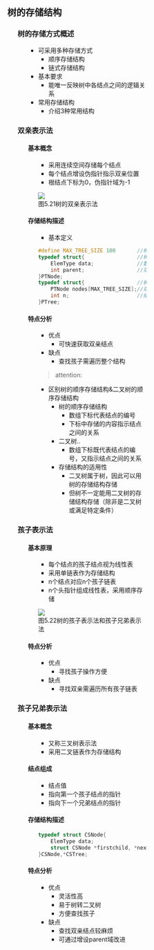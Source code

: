 <div style="float: left; width: 64%; padding: 1%;">
    
## 树的存储结构  

<ul>

### 树的存储方式概述

<ul>

- 可采用多种存储方式
  - 顺序存储结构
  - 链式存储结构
- 基本要求
  - 能唯一反映树中各结点之间的逻辑关系
- 常用存储结构
  - 介绍3种常用结构

</ul>

### 双亲表示法

<ul>

#### 基本概念

<ul>

- 采用连续空间存储每个结点
- 每个结点增设伪指针指示双亲位置
- 根结点下标为0，伪指针域为-1

![](https://cdn-mineru.openxlab.org.cn/model-mineru/prod/a2e6b516fbf68e36a6730aff3150c9226473ea4cf4cbe0b6ac46cd04bc5e31e9.jpg)  
图5.21树的双亲表示法  

</ul>

#### 存储结构描述

<ul>

- 基本定义
```c
#define MAX_TREE_SIZE 100       //树中最多结点数
typedef struct{                 //树的结点定义
    ElemType data;              //数据元素
    int parent;                 //双亲位置域
}PTNode;
typedef struct{                 //树的类型定义
    PTNode nodes[MAX_TREE_SIZE];//双亲表示
    int n;                      //结点数
}PTree;
```

</ul>

#### 特点分析

<ul>

- 优点
  - 可快速获取双亲结点
- 缺点
  - 查找孩子需遍历整个结构

> attention: 

- 区别树的顺序存储结构&二叉树的顺序存储结构  
  - 树的顺序存储结构  
    - 数组下标代表结点的编号  
    - 下标中存储的内容指示结点之间的关系  
  - 二叉树.. 
    - 数组下标既代表结点的编号，又指示结点之间的关系  
  - 存储结构的适用性  
    - 二叉树属于树，因此可以用树的存储结构存储  
    - 但树不一定能用二叉树的存储结构存储（除非是二叉树或满足特定条件）  

</ul>
</ul>

### 孩子表示法

<ul>

#### 基本原理

<ul>

- 每个结点的孩子结点视为线性表
- 采用单链表作为存储结构
- n个结点对应n个孩子链表
- n个头指针组成线性表，采用顺序存储

![](https://cdn-mineru.openxlab.org.cn/model-mineru/prod/60e641d5bf1b6a3367c0a715896ea6200c65d1d47f135dad05b2de7cc643bbac.jpg)  
图5.22树的孩子表示法和孩子兄弟表示法  

</ul>

#### 特点分析

<ul>

- 优点
  - 寻找孩子操作方便
- 缺点
  - 寻找双亲需遍历所有孩子链表

</ul>
</ul>

### 孩子兄弟表示法

<ul>

#### 基本概念

<ul>

- 又称三叉树表示法
- 采用二叉链表作为存储结构

</ul>

#### 结点组成

<ul>

- 结点值
- 指向第一个孩子结点的指针
- 指向下一个兄弟结点的指针

</ul>

#### 存储结构描述

<ul>

```c
typedef struct CSNode{
    ElemType data;                                  //数据域
    struct CSNode *firstchild, *nextsibling;        //第一个孩子和右兄弟指针
}CSNode,*CSTree;
```

</ul>

#### 特点分析

<ul>

- 优点
  - 灵活性高
  - 易于树转二叉树
  - 方便查找孩子
- 缺点
  - 查找双亲结点较麻烦
  - 可通过增设parent域改进

</ul>
</ul>
</ul>   

</div>
<div style="float: right; width: 26%; padding: 1%;">

</div>
<div style="clear: both;"></div>
